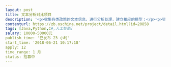 ```yaml
---                
layout: post       
title: 文本分析对比项目            
description: '<p>收集各类政策的文本信息，进行分析处理，建立相应的模型；</p><p>针对政策的信息模型，从企业中收集相关联的企业信息；</p><p>系统根据收集到的企业信息，依照匹配模型向企业推荐适合的政策。</p><p><br></p><p>该项目为整体解决方案，沟通后可分步实施；</p>'     
contenturl: https://zb.oschina.net/project/detail.html?id=20858      
tags: [Java,Python,C#,人工智能]            
salary: 10000-50000元          
publish_time: '已发布 23 小时'         
start_time: '2018-06-21 10:17:18'           
apply: 12                   
time_range: 1 月              
status: 招募中                  
---                 
```

